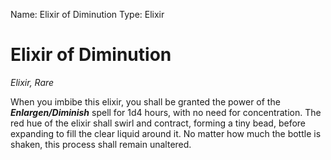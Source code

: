 Name: Elixir of Diminution
Type: Elixir

# Elixir of Diminution
_Elixir, Rare_

When you imbibe this elixir, you shall be granted the power of the **_Enlargen/Diminish_** spell for 1d4 hours, with no need for concentration. The red hue of the elixir shall swirl and contract, forming a tiny bead, before expanding to fill the clear liquid around it. No matter how much the bottle is shaken, this process shall remain unaltered.
